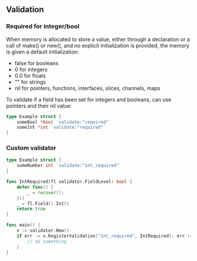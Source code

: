 ## Validation

### Required for integer/bool

When memory is allocated to store a value, either through a declaration or a call of make() or new(), and no explicit initialization is provided, the memory is given a default initialization:

- false for booleans
- 0 for integers
- 0.0 for floats
- "" for strings
- nil for pointers, functions, interfaces, slices, channels, maps

To validate if a field has been set for integers and booleans, can use pointers and their nil value:

```go
type Example struct {
    someBool *bool `validate:"required"`
    someInt *int `validate:"required"`
}
```

### Custom validator

```go
type Example struct {
    someNumber int `validate:"int_required"`
}

func IntRequired(fl validator.FieldLevel) bool {
    defer func() {
        _ = recover();
    }()
    _ = fl.Field().Int()
    return true
}

func main() {
    v := validator.New()
    if err := v.RegisterValidation("int_required", IntRequired); err != nil {
        // do something
    }
}
```
